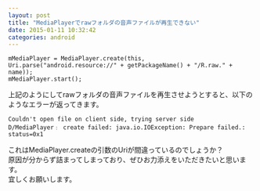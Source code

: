 ```yaml
---
layout: post
title: "MediaPlayerでrawフォルダの音声ファイルが再生できない"
date: 2015-01-11 10:32:42
categories: android
---
```

<pre><code>mMediaPlayer = MediaPlayer.create(this, Uri.parse("android.resource://" + getPackageName() + "/R.raw." + name));
mMediaPlayer.start();
</code></pre>

<p>上記のようにしてrawフォルダの音声ファイルを再生させようとすると、以下のようなエラーが返ってきます。</p>

<pre><code>Couldn't open file on client side, trying server side
D/MediaPlayer﹕ create failed: java.io.IOException: Prepare failed.: status=0x1
</code></pre>

<p>これはMediaPlayer.createの引数のUriが間違っているのでしょうか？<br>
原因が分からず詰まってしまっており、ぜひお力添えをいただきたいと思います。<br>
宜しくお願いします。</p>
